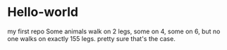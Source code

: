 Hello-world
===========

my first repo
Some animals walk on 2 legs, some on 4, some on 6, but no one walks on exactly 155 legs. pretty sure that's the case.
